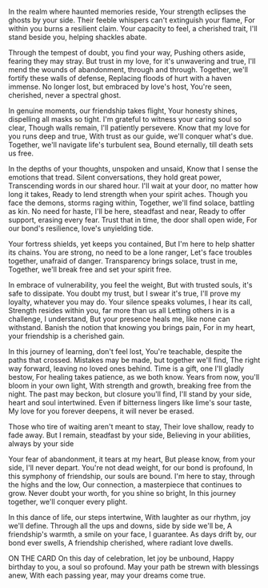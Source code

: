 In the realm where haunted memories reside,
Your strength eclipses the ghosts by your side.
Their feeble whispers can't extinguish your flame,
For within you burns a resilient claim.
Your capacity to feel, a cherished trait,
I'll stand beside you, helping shackles abate.

Through the tempest of doubt, you find your way,
Pushing others aside, fearing they may stray.
But trust in my love, for it's unwavering and true,
I'll mend the wounds of abandonment, through and through.
Together, we'll fortify these walls of defense,
Replacing floods of hurt with a haven immense.
No longer lost, but embraced by love's host,
You're seen, cherished, never a spectral ghost.



In genuine moments, our friendship takes flight,
Your honesty shines, dispelling all masks so tight.
I'm grateful to witness your caring soul so clear,
Though walls remain, I'll patiently persevere.
Know that my love for you runs deep and true,
With trust as our guide, we'll conquer what's due.
Together, we'll navigate life's turbulent sea,
Bound eternally, till death sets us free.

In the depths of your thoughts, unspoken and unsaid,
Know that I sense the emotions that tread.
Silent conversations, they hold great power,
Transcending words in our shared hour.
I'll wait at your door, no matter how long it takes,
Ready to lend strength when your spirit aches.
Though you face the demons, storms raging within,
Together, we'll find solace, battling as kin.
No need for haste, I'll be here, steadfast and near,
Ready to offer support, erasing every fear.
Trust that in time, the door shall open wide,
For our bond's resilience, love's unyielding tide.

Your fortress shields, yet keeps you contained,
But I'm here to help shatter its chains.
You are strong, no need to be a lone ranger,
Let's face troubles together, unafraid of danger.
Transparency brings solace, trust in me,
Together, we'll break free and set your spirit free.

In embrace of vulnerability, you feel the weight,
But with trusted souls, it's safe to dissipate.
You doubt my trust, but I swear it's true,
I'll prove my loyalty, whatever you may do.
Your silence speaks volumes, I hear its call,
Strength resides within you, far more than us all
Letting others in is a challenge, I understand,
But your presence heals me, like none can withstand.
Banish the notion that knowing you brings pain,
For in my heart, your friendship is a cherished gain.

In this journey of learning, don't feel lost,
You're teachable, despite the paths that crossed.
Mistakes may be made, but together we'll find,
The right way forward, leaving no loved ones behind.
Time is a gift, one I'll gladly bestow,
For healing takes patience, as we both know.
Years from now, you'll bloom in your own light,
With strength and growth, breaking free from the night.
The past may beckon, but closure you'll find,
I'll stand by your side, heart and soul intertwined.
Even if bitterness lingers like lime's sour taste,
My love for you forever deepens, it will never be erased.

Those who tire of waiting aren't meant to stay,
Their love shallow, ready to fade away.
But I remain, steadfast by your side,
Believing in your abilities, always by your side

Your fear of abandonment, it tears at my heart,
But please know, from your side, I'll never depart.
You're not dead weight, for our bond is profound,
In this symphony of friendship, our souls are bound.
I'm here to stay, through the highs and the low,
Our connection, a masterpiece that continues to grow.
Never doubt your worth, for you shine so bright,
In this journey together, we'll conquer every plight.

In this dance of life, our steps intertwine,
With laughter as our rhythm, joy we'll define.
Through all the ups and downs, side by side we'll be,
A friendship's warmth, a smile on your face, I guarantee.
As days drift by, our bond ever swells,
A friendship cherished, where radiant love dwells.




ON THE CARD
On this day of celebration, let joy be unbound,
Happy birthday to you, a soul so profound.
May your path be strewn with blessings anew,
With each passing year, may your dreams come true.